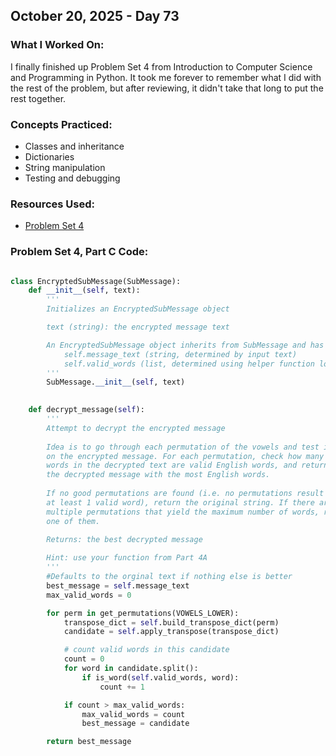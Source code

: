 ## October 20, 2025 - Day 73

### What I Worked On:  
I finally finished up Problem Set 4 from Introduction to Computer Science and Programming in Python. It took me forever to remember what I did with the rest of the problem, but after reviewing, it didn't take that long to put the rest together. 

### Concepts Practiced:  
- Classes and inheritance
- Dictionaries
- String manipulation
- Testing and debugging
         
### Resources Used:  
- [Problem Set 4](https://ocw.mit.edu/courses/6-0001-introduction-to-computer-science-and-programming-in-python-fall-2016/resources/ps4/)
    
### Problem Set 4, Part C Code: 
```python

class EncryptedSubMessage(SubMessage):
    def __init__(self, text):
        '''
        Initializes an EncryptedSubMessage object

        text (string): the encrypted message text

        An EncryptedSubMessage object inherits from SubMessage and has two attributes:
            self.message_text (string, determined by input text)
            self.valid_words (list, determined using helper function load_words)
        '''
        SubMessage.__init__(self, text) 
        

    def decrypt_message(self):
        '''
        Attempt to decrypt the encrypted message 
        
        Idea is to go through each permutation of the vowels and test it
        on the encrypted message. For each permutation, check how many
        words in the decrypted text are valid English words, and return
        the decrypted message with the most English words.
        
        If no good permutations are found (i.e. no permutations result in 
        at least 1 valid word), return the original string. If there are
        multiple permutations that yield the maximum number of words, return any
        one of them.

        Returns: the best decrypted message    
        
        Hint: use your function from Part 4A
        '''
        #Defaults to the orginal text if nothing else is better 
        best_message = self.message_text 
        max_valid_words = 0

        for perm in get_permutations(VOWELS_LOWER):
            transpose_dict = self.build_transpose_dict(perm)
            candidate = self.apply_transpose(transpose_dict)

            # count valid words in this candidate
            count = 0
            for word in candidate.split():
                if is_word(self.valid_words, word):
                    count += 1

            if count > max_valid_words:
                max_valid_words = count
                best_message = candidate

        return best_message

```
